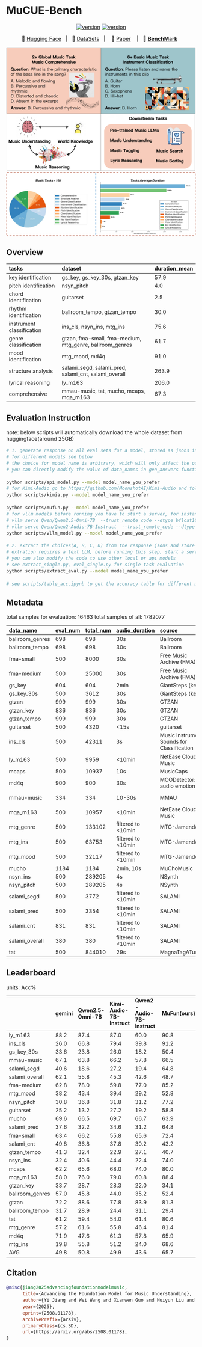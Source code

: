 # MuCUE-Bench

<div align="center">
    <a href="https://arxiv.org/abs/2508.01178"><img src="https://img.shields.io/badge/arXiv-2508.01178-b31b1b" alt="version"></a>
    <a href="https://huggingface.co/datasets/Yi3852/MuCUE"><img src="https://img.shields.io/badge/HuggingFace-Data-ffc107" alt="version"></a>
</div>
<p align="center">
          🤗 <a href="https://huggingface.co/collections/Yi3852/mufun-68943d4ad905f4e23e35b86d">Hugging Face</a>&nbsp&nbsp | &nbsp&nbsp🤖 <a href="https://huggingface.co/datasets/Yi3852/MuCUE">DataSets</a>&nbsp&nbsp | &nbsp&nbsp 📑 <a href="https://arxiv.org/abs/2508.01178">Paper</a> &nbsp&nbsp | &nbsp&nbsp💜 <a href="https://rickey-cs.github.io/MuCUE-Bench/"><b>BenchMark</b></a>&nbsp&nbsp
<br>

![MuCUE](./MuCUE.png)
![Data Distribution](./data_analyse.png)

## Overview

| tasks                     | dataset                                                  | duration_mean |
|:---------------------------|:----------------------------------------------------------|:---------------|
| key identification        | gs_key, gs_key_30s, gtzan_key                            | 57.9          |
| pitch identification      | nsyn_pitch                                               | 4.0           |
| chord identification      | guitarset                                                | 2.5           |
| rhythm identification     | ballroom_tempo, gtzan_tempo                              | 30.0          |
| instrument classification | ins_cls, nsyn_ins, mtg_ins                               | 75.6          |
| genre classification      | gtzan, fma-small, fma-medium, mtg_genre, ballroom_genres | 61.7          |
| mood identification       | mtg_mood, md4q                                           | 91.0          |
| structure analysis        | salami_segd, salami_pred, salami_cnt, salami_overall     | 263.9         |
| lyrical reasoning         | ly_m163                                                  | 206.0         |
| comprehensive             | mmau-music, tat, mucho, mcaps, mqa_m163                  | 67.3          |

## Evaluation Instruction

note: below scripts will automatically download the whole dataset from huggingface(around 25GB)

```bash
# 1. generate response on all eval sets for a model, stored as jsons in outputs folder
# for different models see below
# the choice for model name is arbitrary, which will only affect the output json file name
# you can directly modify the value of data_names in gen_answers function(scripts/eval_single.py) to generate answers for only the desired eval sets

python scripts/api_model.py --model model_name_you_prefer
# for Kimi-Audio go to https://github.com/MoonshotAI/Kimi-Audio and follow the installation instructions there
python scripts/kimia.py --model model_name_you_prefer

python scripts/mufun.py --model model_name_you_prefer
# for vllm models before running you have to start a server, for instance: 
# vllm serve Qwen/Qwen2.5-Omni-7B  --trust_remote_code --dtype bfloat16
# vllm serve Qwen/Qwen2-Audio-7B-Instruct  --trust_remote_code --dtype bfloat16 --chat-template-content-format string
python scripts/vllm_model.py --model model_name_you_prefer

# 2. extract the choices(A, B, C, D) from the response jsons and store back, then calculate the accuracy for each eval sets
# extration requires a text LLM, before running this step, start a server: vllm serve Qwen/Qwen3-8B --port 8008
# you can also modify the code to use other local or api models
# see extract_single.py, eval_single.py for single-task evaluation
python scripts/extract_eval.py --model model_name_you_prefer

# see scripts/table_acc.ipynb to get the accuracy table for different models you have evaluated
```

## Metadata

total samples for evaluation: 16463
total samples of all: 1782077

| data_name       | eval_num | total_num | audio_duration     | source                                     | notes               |
|:-----------------|:----------|:-----------|:--------------------|:--------------------------------------------|:---------------------|
| ballroom_genres | 698      | 698       | 30s                | Ballroom                                   |                     |
| ballroom_tempo  | 698      | 698       | 30s                | Ballroom                                   |                     |
| fma-small       | 500      | 8000      | 30s                | Free Music Archive (FMA)                   |                     |
| fma-medium      | 500      | 25000     | 30s                | Free Music Archive (FMA)                   |                     |
| gs_key          | 604      | 604       | 2min               | GiantSteps (key)                           |                     |
| gs_key_30s      | 500      | 3612      | 30s                | GiantSteps (key)                           |                     |
| gtzan           | 999      | 999       | 30s                | GTZAN                                      |                     |
| gtzan_key       | 836      | 836       | 30s                | GTZAN                                      |                     |
| gtzan_tempo     | 999      | 999       | 30s                | GTZAN                                      |                     |
| guitarset       | 500      | 4320      | <15s               | guitarset                                  |                     |
| ins_cls         | 500      | 42311     | 3s                 | Music Instrument Sounds for Classification |                     |
| ly_m163         | 500      | 9959      | <10min             | NetEase Cloud Music                        | proprietary         |
| mcaps           | 500      | 10937     | 10s                | MusicCaps                                  |                     |
| md4q            | 900      | 900       | 30s                | MOODetector:4Q audio emotion               |                     |
| mmau-music      | 334      | 334       | 10-30s             | MMAU                                       | v05.15.25 test-mini |
| mqa_m163        | 500      | 10957     | <10min             | NetEase Cloud Music                        | proprietary         |
| mtg_genre       | 500      | 133102    | filtered to <10min | MTG-Jamendo                                |                     |
| mtg_ins         | 500      | 63753     | filtered to <10min | MTG-Jamendo                                |                     |
| mtg_mood        | 500      | 32117     | filtered to <10min | MTG-Jamendo                                |                     |
| mucho           | 1184     | 1184      | 2min, 10s          | MuChoMusic                                 |                     |
| nsyn_ins        | 500      | 289205    | 4s                 | NSynth                                     |                     |
| nsyn_pitch      | 500      | 289205    | 4s                 | NSynth                                     |                     |
| salami_segd     | 500      | 3772      | filtered to <10min | SALAMI                                     |                     |
| salami_pred     | 500      | 3354      | filtered to <10min | SALAMI                                     |                     |
| salami_cnt      | 831      | 831       | filtered to <10min | SALAMI                                     |                     |
| salami_overall  | 380      | 380       | filtered to <10min | SALAMI                                     |                     |
| tat             | 500      | 844010    | 29s                | MagnaTagATune                              |                     |

## Leaderboard

units: Acc%

|                 | gemini | Qwen2.5-Omni-7B | Kimi-Audio-7B-Instruct | Qwen2-Audio-7B-Instruct | MuFun(ours)  |
|:-----------------|:--------|:-----------------|:------------------------|:-------------------------|:-------|
| ly_m163         | 88.2   | 87.4            | 87.0                   | 60.0                    | 90.8  |
| ins_cls         | 26.0   | 66.8            | 79.4                   | 39.8                    | 91.2  |
| gs_key_30s      | 33.6   | 23.8            | 26.0                   | 18.2                    | 50.4  |
| mmau-music      | 67.1   | 63.8            | 66.2                   | 57.8                    | 66.5  |
| salami_segd     | 40.6   | 18.6            | 27.2                   | 19.4                    | 64.8  |
| salami_overall  | 62.1   | 55.8            | 45.3                   | 42.6                    | 48.7  |
| fma-medium      | 62.8   | 78.0            | 59.8                   | 77.0                    | 85.2  |
| mtg_mood        | 38.2   | 43.4            | 39.4                   | 29.2                    | 52.8  |
| nsyn_pitch      | 30.8   | 36.8            | 31.8                   | 31.2                    | 77.2  |
| guitarset       | 25.2   | 13.2            | 27.2                   | 19.2                    | 58.8  |
| mucho           | 69.6   | 66.5            | 69.7                   | 66.7                    | 63.9  |
| salami_pred     | 37.6   | 32.2            | 34.6                   | 31.2                    | 64.8  |
| fma-small       | 63.4   | 66.2            | 55.8                   | 65.6                    | 72.4  |
| salami_cnt      | 49.8   | 36.8            | 37.8                   | 30.2                    | 43.2  |
| gtzan_tempo     | 41.3   | 32.4            | 22.9                   | 27.1                    | 40.7  |
| nsyn_ins        | 32.4   | 40.6            | 44.4                   | 22.4                    | 74.0  |
| mcaps           | 62.2   | 65.6            | 68.0                   | 74.0                    | 80.0  |
| mqa_m163        | 58.0   | 76.0            | 79.0                   | 60.8                    | 88.4  |
| gtzan_key       | 33.7   | 28.7            | 28.3                   | 22.0                    | 34.1  |
| ballroom_genres | 57.0   | 45.8            | 44.0                   | 35.2                    | 52.4  |
| gtzan           | 72.2   | 88.6            | 77.8                   | 83.9                    | 81.3  |
| ballroom_tempo  | 31.7   | 28.9            | 24.4                   | 31.1                    | 29.4  |
| tat             | 61.2   | 59.4            | 54.0                   | 61.4                    | 80.6  |
| mtg_genre       | 57.2   | 61.6            | 55.8                   | 46.4                    | 81.4  |
| md4q            | 71.9   | 47.6            | 61.3                   | 57.8                    | 65.9  |
| mtg_ins         | 19.8   | 55.8            | 51.2                   | 24.0                    | 68.6  |
| AVG             | 49.8   | 50.8            | 49.9                   | 43.6                    | 65.7  |

## Citation

```bibtex
@misc{jiang2025advancingfoundationmodelmusic,
      title={Advancing the Foundation Model for Music Understanding}, 
      author={Yi Jiang and Wei Wang and Xianwen Guo and Huiyun Liu and Hanrui Wang and Youri Xu and Haoqi Gu and Zhongqian Xie and Chuanjiang Luo},
      year={2025},
      eprint={2508.01178},
      archivePrefix={arXiv},
      primaryClass={cs.SD},
      url={https://arxiv.org/abs/2508.01178}, 
}
